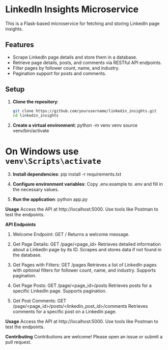 # LinkedIn Insights Microservice

This is a Flask-based microservice for fetching and storing LinkedIn page insights.

## Features

- Scrape LinkedIn page details and store them in a database.
- Retrieve page details, posts, and comments via RESTful API endpoints.
- Filter pages by follower count, name, and industry.
- Pagination support for posts and comments.

## Setup

1. **Clone the repository**:
   ```bash
   git clone https://github.com/yourusername/linkedin_insights.git
   cd linkedin_insights

2. **Create a virtual environment**:
python -m venv venv
source venv/bin/activate  
# On Windows use `venv\Scripts\activate`

3. **Install dependencies**:
pip install -r requirements.txt

4. **Configure environment variables**:
Copy .env.example to .env and fill in the necessary values.

5. **Run the application**:
python app.py

**Usage**
Access the API at http://localhost:5000.
Use tools like Postman to test the endpoints.

**API Endpoints**

1. Welcome Endpoint: GET /
Returns a welcome message.

2. Get Page Details: GET /page/<page_id>
Retrieves detailed information about a LinkedIn page by its ID. Scrapes and stores data if not found in the database.

3. Get Pages with Filters: GET /pages
Retrieves a list of LinkedIn pages with optional filters for follower count, name, and industry. Supports pagination.

4. Get Page Posts: GET /page/<page_id>/posts
Retrieves posts for a specific LinkedIn page. Supports pagination.

5. Get Post Comments: GET /page/<page_id>/posts/<linkedin_post_id>/comments
Retrieves comments for a specific post on a LinkedIn page.

**Usage**
Access the API at http://localhost:5000.
Use tools like Postman to test the endpoints.

**Contributing**
Contributions are welcome! Please open an issue or submit a pull request.